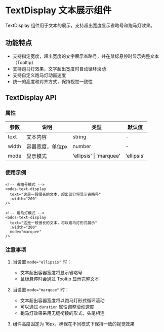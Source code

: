 <script setup>
import demo from './demo.vue'
</script>

# TextDisplay 文本展示组件

TextDisplay 组件用于文本的展示，支持超出宽度显示省略号和跑马灯效果。

## 功能特点

- 支持指定宽度，超出宽度的文字展示省略号，并在鼠标悬停时显示完整文本（Tooltip）
- 支持跑马灯效果，文字超出宽度时自动循环滚动
- 支持自定义跑马灯动画速度
- 统一的高度和对齐方式，保持视觉一致性

<Preview comp-name="TextDisplay" demo-name="demo">
  <demo />
</Preview>

## TextDisplay API

### 属性

| 参数     | 说明                               | 类型                       | 默认值    |
| -------- | ---------------------------------- | -------------------------- | --------- |
| text     | 文本内容                           | string                     | -         |
| width    | 容器宽度，单位px                   | number                     | -         |
| mode     | 显示模式                           | 'ellipsis' \| 'marquee'    | 'ellipsis'|

### 使用示例

```vue
<!-- 省略号模式 -->
<odos-text-display
  text="这是一段很长的文本，超出部分将显示省略号"
  :width="200"
/>

<!-- 跑马灯模式 -->
<odos-text-display
  text="这是一段很长的文本，将以跑马灯形式展示"
  :width="200"
  mode="marquee"
/>
```

### 注意事项

1. 当设置 `mode="ellipsis"` 时：
   - 文本超出容器宽度将显示省略号
   - 鼠标悬停时会通过 Tooltip 显示完整文本

2. 当设置 `mode="marquee"` 时：
   - 文本超出容器宽度将以跑马灯形式循环滚动
   - 可以通过 `duration` 属性调整滚动速度
   - 跑马灯效果采用无缝衔接的形式，头尾相连

3. 组件高度固定为 16px，确保在不同模式下保持一致的视觉效果 